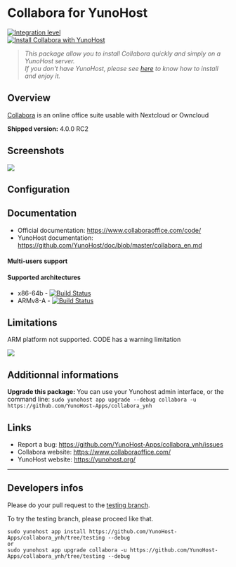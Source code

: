 # Collabora for YunoHost

[![Integration level](https://dash.yunohost.org/integration/collabora.svg)](https://dash.yunohost.org/appci/app/collabora)  
[![Install Collabora with YunoHost](https://install-app.yunohost.org/install-with-yunohost.png)](https://install-app.yunohost.org/?app=collabora)

> *This package allow you to install Collabora quickly and simply on a YunoHost server.  
If you don't have YunoHost, please see [here](https://yunohost.org/#/install) to know how to install and enjoy it.*

## Overview

[Collabora](https://www.collaboraoffice.com/code/) is an online office suite usable with Nextcloud or Owncloud

**Shipped version:** 4.0.0 RC2

## Screenshots

![](https://www.collaboraoffice.com/wp-content/uploads/2017/05/collabora_online_2.1_writer.png)


## Configuration

## Documentation

 * Official documentation: https://www.collaboraoffice.com/code/
 * YunoHost documentation: https://github.com/YunoHost/doc/blob/master/collabora_en.md

#### Multi-users support

#### Supported architectures

* x86-64b - [![Build Status](https://ci-apps.yunohost.org/ci/logs/collabora%20%28Apps%29.svg)](https://ci-apps.yunohost.org/ci/apps/collabora/)
* ARMv8-A - [![Build Status](https://ci-apps-arm.yunohost.org/ci/logs/collabora%20%28Apps%29.svg)](https://ci-apps-arm.yunohost.org/ci/apps/collabora/)

## Limitations

ARM platform not supported.
CODE has a warning limitation

![](https://www.libreoffice.org/assets/Uploads/LibreOffice-Online-limit.png)

## Additionnal informations

**Upgrade this package:** 
You can use your Yunohost admin interface, or the command line: `sudo yunohost app upgrade --debug collabora -u https://github.com/YunoHost-Apps/collabora_ynh`


## Links

 * Report a bug: https://github.com/YunoHost-Apps/collabora_ynh/issues
 * Collabora website: https://www.collaboraoffice.com/
 * YunoHost website: https://yunohost.org/

---

Developers infos
----------------

Please do your pull request to the [testing branch](https://github.com/YunoHost-Apps/collabora_ynh/tree/testing).

To try the testing branch, please proceed like that.
```
sudo yunohost app install https://github.com/YunoHost-Apps/collabora_ynh/tree/testing --debug
or
sudo yunohost app upgrade collabora -u https://github.com/YunoHost-Apps/collabora_ynh/tree/testing --debug
```
